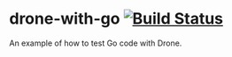# drone-with-go [![Build Status](https://drone.k3s.theykk.net/api/badges/TheYkk/drone-with-go/status.svg)](https://drone.k3s.theykk.net/TheYkk/drone-with-go)

An example of how to test Go code with Drone.
